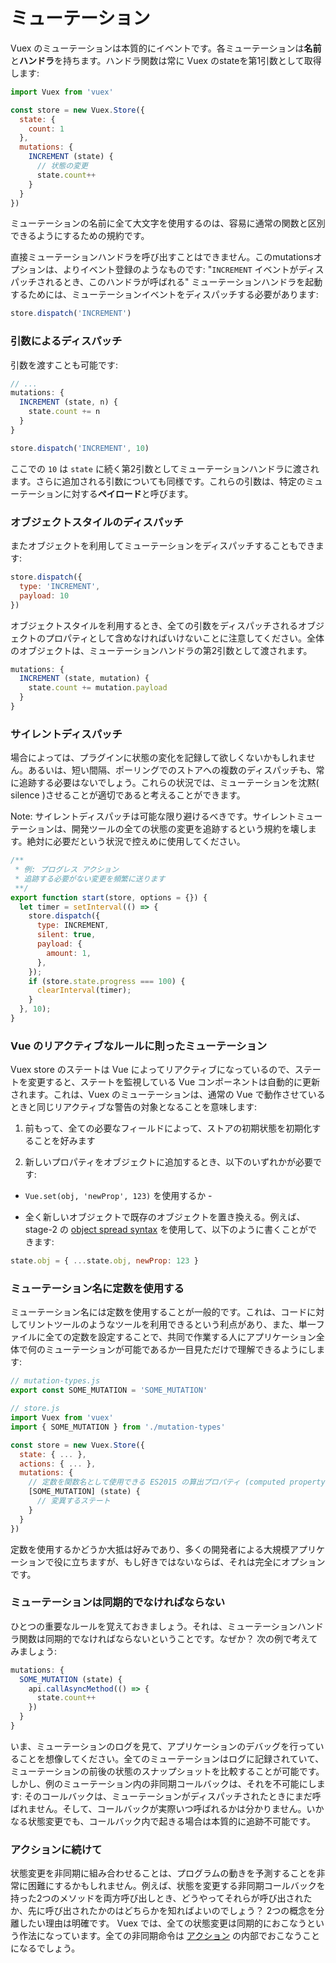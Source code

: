 # ミューテーション

Vuex のミューテーションは本質的にイベントです。各ミューテーションは**名前**と**ハンドラ**を持ちます。ハンドラ関数は常に Vuex のstateを第1引数として取得します:

``` js
import Vuex from 'vuex'

const store = new Vuex.Store({
  state: {
    count: 1
  },
  mutations: {
    INCREMENT (state) {
      // 状態の変更
      state.count++
    }
  }
})
```

ミューテーションの名前に全て大文字を使用するのは、容易に通常の関数と区別できるようにするための規約です。

直接ミューテーションハンドラを呼び出すことはできません。このmutationsオプションは、よりイベント登録のようなものです: "`INCREMENT` イベントがディスパッチされるとき、このハンドラが呼ばれる" ミューテーションハンドラを起動するためには、ミューテーションイベントをディスパッチする必要があります:

``` js
store.dispatch('INCREMENT')
```

### 引数によるディスパッチ

引数を渡すことも可能です:

``` js
// ...
mutations: {
  INCREMENT (state, n) {
    state.count += n
  }
}
```
``` js
store.dispatch('INCREMENT', 10)
```

ここでの `10` は `state` に続く第2引数としてミューテーションハンドラに渡されます。さらに追加される引数についても同様です。これらの引数は、特定のミューテーションに対する**ペイロード**と呼びます。

### オブジェクトスタイルのディスパッチ

またオブジェクトを利用してミューテーションをディスパッチすることもできます:

```js
store.dispatch({
  type: 'INCREMENT',
  payload: 10
})
```

オブジェクトスタイルを利用するとき、全ての引数をディスパッチされるオブジェクトのプロパティとして含めなければいけないことに注意してください。全体のオブジェクトは、ミューテーションハンドラの第2引数として渡されます。

``` js
mutations: {
  INCREMENT (state, mutation) {
    state.count += mutation.payload
  }
}
```

### サイレントディスパッチ

場合によっては、プラグインに状態の変化を記録して欲しくないかもしれません。あるいは、短い間隔、ポーリングでのストアへの複数のディスパッチも、常に追跡する必要はないでしょう。これらの状況では、ミューテーションを沈黙( silence )させることが適切であると考えることができます。

Note: サイレントディスパッチは可能な限り避けるべきです。サイレントミューテーションは、開発ツールの全ての状態の変更を追跡するという規約を壊します。絶対に必要だという状況で控えめに使用してください。

``` js
/**
 * 例: プログレス アクション
 * 追跡する必要がない変更を頻繁に送ります
 **/
export function start(store, options = {}) {
  let timer = setInterval(() => {
    store.dispatch({
      type: INCREMENT,
      silent: true,
      payload: {
        amount: 1,
      },
    });
    if (store.state.progress === 100) {
      clearInterval(timer);
    }
  }, 10);
}
```

### Vue のリアクティブなルールに則ったミューテーション

Vuex store のステートは Vue によってリアクティブになっているので、ステートを変更すると、ステートを監視している Vue コンポーネントは自動的に更新されます。これは、Vuex のミューテーションは、通常の Vue で動作させているときと同じリアクティブな警告の対象となることを意味します:

1. 前もって、全ての必要なフィールドによって、ストアの初期状態を初期化することを好みます

2. 新しいプロパティをオブジェクトに追加するとき、以下のいずれかが必要です:

  - `Vue.set(obj, 'newProp', 123)` を使用するか -

  - 全く新しいオブジェクトで既存のオブジェクトを置き換える。例えば、stage-2 の [object spread syntax](https://github.com/sebmarkbage/ecmascript-rest-spread) を使用して、以下のように書くことができます:

  ``` js
  state.obj = { ...state.obj, newProp: 123 }
  ```

### ミューテーション名に定数を使用する

ミューテーション名には定数を使用することが一般的です。これは、コードに対してリントツールのようなツールを利用できるという利点があり、また、単一ファイルに全ての定数を設定することで、共同で作業する人にアプリケーション全体で何のミューテーションが可能であるか一目見ただけで理解できるようにします:

``` js
// mutation-types.js
export const SOME_MUTATION = 'SOME_MUTATION'
```

``` js
// store.js
import Vuex from 'vuex'
import { SOME_MUTATION } from './mutation-types'

const store = new Vuex.Store({
  state: { ... },
  actions: { ... },
  mutations: {
    // 定数を関数名として使用できる ES2015 の算出プロパティ (computed property) 名機能を使用できます
    [SOME_MUTATION] (state) {
      // 変異するステート
    }
  }
})
```

定数を使用するかどうか大抵は好みであり、多くの開発者による大規模アプリケーションで役に立ちますが、もし好きではないならば、それは完全にオプションです。

### ミューテーションは同期的でなければならない

ひとつの重要なルールを覚えておきましょう。それは、ミューテーションハンドラ関数は同期的でなければならないということです。なぜか？ 次の例で考えてみましょう:

```js
mutations: {
  SOME_MUTATION (state) {
    api.callAsyncMethod(() => {
      state.count++
    })
  }
}
```

いま、ミューテーションのログを見て、アプリケーションのデバッグを行っていることを想像してください。全てのミューテーションはログに記録されていて、ミューテーションの前後の状態のスナップショットを比較することが可能です。しかし、例のミューテーション内の非同期コールバックは、それを不可能にします: そのコールバックは、ミューテーションがディスパッチされたときにまだ呼ばれません。そして、コールバックが実際いつ呼ばれるかは分かりません。いかなる状態変更でも、コールバック内で起きる場合は本質的に追跡不可能です。

### アクションに続けて

状態変更を非同期に組み合わせることは、プログラムの動きを予測することを非常に困難にするかもしれません。例えば、状態を変更する非同期コールバックを持った2つのメソッドを両方呼び出しとき、どうやってそれらが呼び出されたか、先に呼び出されたかのはどちらかを知ればよいのでしょう？ 2つの概念を分離したい理由は明確です。 Vuex では、全ての状態変更は同期的におこなうという作法になっています。全ての非同期命令は [アクション](actions.md) の内部でおこなうことになるでしょう。
